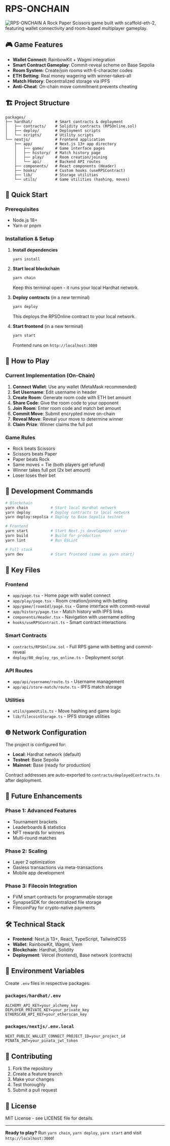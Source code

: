 # RPS-ONCHAIN

![RPS-ONCHAIN](rps-onchain.jpg)
A Rock Paper Scissors game built with scaffold-eth-2, featuring wallet connectivity and room-based multiplayer gameplay.

## 🎮 Game Features

- **Wallet Connect**: RainbowKit + Wagmi integration
- **Smart Contract Gameplay**: Commit-reveal scheme on Base Sepolia
- **Room System**: Create/join rooms with 6-character codes
- **ETH Betting**: Real money wagering with winner-takes-all
- **Match History**: Decentralized storage via IPFS
- **Anti-Cheat**: On-chain move commitment prevents cheating

## 🏗 Project Structure

```
packages/
├── hardhat/          # Smart contracts & deployment
│   ├── contracts/    # Solidity contracts (RPSOnline.sol)
│   ├── deploy/       # Deployment scripts
│   └── scripts/      # Utility scripts
└── nextjs/           # Frontend application
    ├── app/          # Next.js 13+ app directory
    │   ├── game/     # Game interface pages
    │   ├── history/  # Match history page
    │   ├── play/     # Room creation/joining
    │   └── api/      # Backend API routes
    ├── components/   # React components (Header)
    ├── hooks/        # Custom hooks (useRPSContract)
    ├── lib/          # Storage utilities
    └── utils/        # Game utilities (hashing, moves)
```

## 🚀 Quick Start

### Prerequisites

- Node.js 18+
- Yarn or pnpm

### Installation & Setup

1. **Install dependencies**

   ```bash
   yarn install
   ```

2. **Start local blockchain**

   ```bash
   yarn chain
   ```

   Keep this terminal open - it runs your local Hardhat network.

3. **Deploy contracts** (in a new terminal)

   ```bash
   yarn deploy
   ```

   This deploys the RPSOnline contract to your local network.

4. **Start frontend** (in a new terminal)
   ```bash
   yarn start
   ```
   Frontend runs on `http://localhost:3000`

## 🎯 How to Play

### Current Implementation (On-Chain)

1. **Connect Wallet**: Use any wallet (MetaMask recommended)
2. **Set Username**: Edit username in header
3. **Create Room**: Generate room code with ETH bet amount
4. **Share Code**: Give the room code to your opponent
5. **Join Room**: Enter room code and match bet amount
6. **Commit Move**: Submit encrypted move on-chain
7. **Reveal Move**: Reveal your move to determine winner
8. **Claim Prize**: Winner claims the full pot

### Game Rules

- Rock beats Scissors
- Scissors beats Paper
- Paper beats Rock
- Same moves = Tie (both players get refund)
- Winner takes full pot (2x bet amount)
- Loser loses their bet

## 🔧 Development Commands

```bash
# Blockchain
yarn chain          # Start local Hardhat network
yarn deploy         # Deploy contracts to local network
yarn deploy:sepolia # Deploy to Base Sepolia testnet

# Frontend
yarn start          # Start Next.js development server
yarn build          # Build for production
yarn lint           # Run ESLint

# Full stack
yarn dev            # Start frontend (same as yarn start)
```

## 📁 Key Files

### Frontend

- `app/page.tsx` - Home page with wallet connect
- `app/play/page.tsx` - Room creation/joining with betting
- `app/game/[roomId]/page.tsx` - Game interface with commit-reveal
- `app/history/page.tsx` - Match history with IPFS links
- `components/Header.tsx` - Navigation with username editing
- `hooks/useRPSContract.ts` - Smart contract interactions

### Smart Contracts

- `contracts/RPSOnline.sol` - Full RPS game with betting and commit-reveal
- `deploy/00_deploy_rps_online.ts` - Deployment script

### API Routes

- `app/api/username/route.ts` - Username management
- `app/api/store-match/route.ts` - IPFS match storage

### Utilities

- `utils/gameUtils.ts` - Move hashing and game logic
- `lib/filecoinStorage.ts` - IPFS storage utilities

## 🌐 Network Configuration

The project is configured for:

- **Local**: Hardhat network (default)
- **Testnet**: Base Sepolia
- **Mainnet**: Base (ready for production)

Contract addresses are auto-exported to `contracts/deployedContracts.ts` after deployment.

## 🔮 Future Enhancements

### Phase 1: Advanced Features

- Tournament brackets
- Leaderboards & statistics
- NFT rewards for winners
- Multi-round matches

### Phase 2: Scaling

- Layer 2 optimization
- Gasless transactions via meta-transactions
- Mobile app development

### Phase 3: Filecoin Integration

- FVM smart contracts for programmable storage
- SynapseSDK for decentralized file storage
- FilecoinPay for crypto-native payments

## 🛠 Technical Stack

- **Frontend**: Next.js 13+, React, TypeScript, TailwindCSS
- **Wallet**: RainbowKit, Wagmi, Viem
- **Blockchain**: Hardhat, Solidity
- **Deployment**: Vercel (frontend), Base network (contracts)

## 📝 Environment Variables

Create `.env` files in respective packages:

### `packages/hardhat/.env`

```
ALCHEMY_API_KEY=your_alchemy_key
DEPLOYER_PRIVATE_KEY=your_private_key
ETHERSCAN_API_KEY=your_etherscan_key
```

### `packages/nextjs/.env.local`

```
NEXT_PUBLIC_WALLET_CONNECT_PROJECT_ID=your_project_id
PINATA_JWT=your_pinata_jwt_token
```

## 🤝 Contributing

1. Fork the repository
2. Create a feature branch
3. Make your changes
4. Test thoroughly
5. Submit a pull request

## 📄 License

MIT License - see LICENSE file for details.

---

**Ready to play?** Run `yarn chain`, `yarn deploy`, `yarn start` and visit `http://localhost:3000`!
